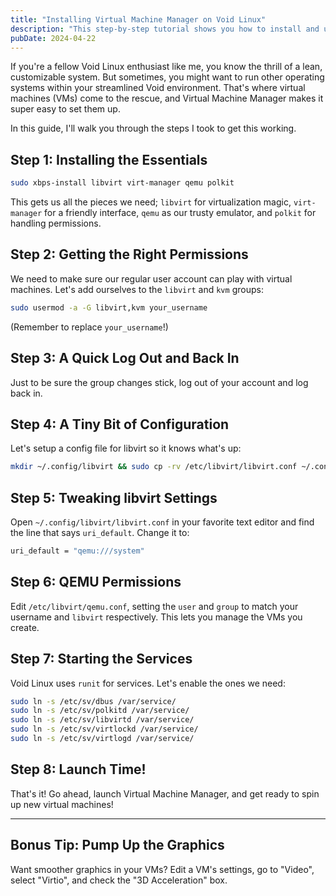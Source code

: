 ```yaml
---
title: "Installing Virtual Machine Manager on Void Linux"
description: "This step-by-step tutorial shows you how to install and use Virtual Machine Manager on Void Linux."
pubDate: 2024-04-22
---
```


If you're a fellow Void Linux enthusiast like me, you know the thrill of a lean, customizable system. But sometimes, you might want to run other operating systems within your streamlined Void environment. That's where virtual machines (VMs) come to the rescue, and Virtual Machine Manager makes it super easy to set them up.

In this guide, I'll walk you through the steps I took to get this working.

## Step 1: Installing the Essentials

```bash
sudo xbps-install libvirt virt-manager qemu polkit
```

This gets us all the pieces we need; `libvirt` for virtualization magic, `virt-manager` for a friendly interface, `qemu` as our trusty emulator, and `polkit` for handling permissions.

## Step 2: Getting the Right Permissions

We need to make sure our regular user account can play with virtual machines. Let's add ourselves to the `libvirt` and `kvm` groups:

```bash
sudo usermod -a -G libvirt,kvm your_username
```

(Remember to replace `your_username`!)

## Step 3: A Quick Log Out and Back In

Just to be sure the group changes stick, log out of your account and log back in.

## Step 4: A Tiny Bit of Configuration

Let's setup a config file for libvirt so it knows what's up:

```bash
mkdir ~/.config/libvirt && sudo cp -rv /etc/libvirt/libvirt.conf ~/.config/libvirt/ && sudo chown your_username: ~/.config/libvirt/libvirt.conf
```

## Step 5: Tweaking libvirt Settings

Open `~/.config/libvirt/libvirt.conf` in your favorite text editor and find the line that says `uri_default`. Change it to:

```bash
uri_default = "qemu:///system"
```

## Step 6: QEMU Permissions

Edit `/etc/libvirt/qemu.conf`, setting the `user` and `group` to match your username and `libvirt` respectively. This lets you manage the VMs you create.

## Step 7: Starting the Services

Void Linux uses `runit` for services. Let's enable the ones we need:

```bash
sudo ln -s /etc/sv/dbus /var/service/
sudo ln -s /etc/sv/polkitd /var/service/
sudo ln -s /etc/sv/libvirtd /var/service/
sudo ln -s /etc/sv/virtlockd /var/service/
sudo ln -s /etc/sv/virtlogd /var/service/
```

## Step 8: Launch Time!

That's it! Go ahead, launch Virtual Machine Manager, and get ready to spin up new virtual machines!

---

## Bonus Tip: Pump Up the Graphics

Want smoother graphics in your VMs? Edit a VM's settings, go to "Video", select "Virtio", and check the "3D Acceleration" box.
